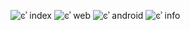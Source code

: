 ﻿![ͼʾ index](https://i.niupic.com/images/2016/11/28/13polM.jpg)
![ͼʾ web](http://chuantu.biz/t5/43/1480309991x1905008226.jpg)
![ͼʾ android](http://chuantu.biz/t5/43/1480310029x1905008226.png)
![ͼʾ info](http://chuantu.biz/t5/43/1480310048x1905008226.png) 
